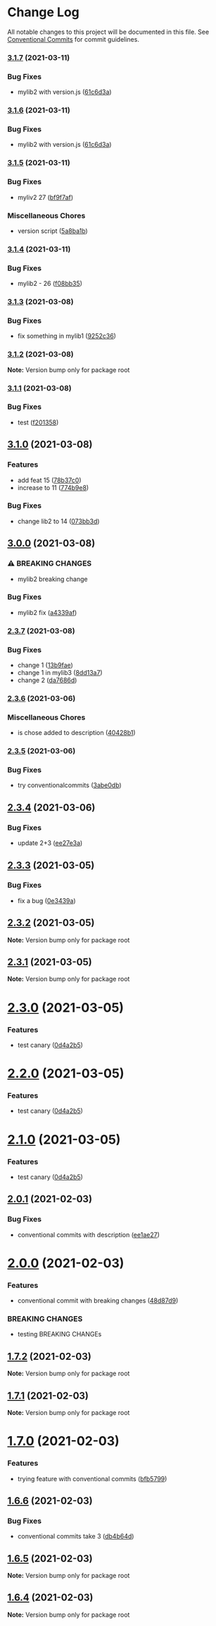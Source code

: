 # Change Log

All notable changes to this project will be documented in this file.
See [Conventional Commits](https://conventionalcommits.org) for commit guidelines.

### [3.1.7](https://github.com/izikl/test-lerna/compare/v3.1.5...v3.1.7) (2021-03-11)


### Bug Fixes

* mylib2 with version.js ([61c6d3a](https://github.com/izikl/test-lerna/commit/61c6d3adbd0ea831164bc3a5ed67ab310bf6cd85))



### [3.1.6](https://github.com/izikl/test-lerna/compare/v3.1.5...v3.1.6) (2021-03-11)


### Bug Fixes

* mylib2 with version.js ([61c6d3a](https://github.com/izikl/test-lerna/commit/61c6d3adbd0ea831164bc3a5ed67ab310bf6cd85))



### [3.1.5](https://github.com/izikl/test-lerna/compare/v3.1.4...v3.1.5) (2021-03-11)


### Bug Fixes

* myliv2 27 ([bf9f7af](https://github.com/izikl/test-lerna/commit/bf9f7afb3dc4368753aaffc2da559bc8f0c41b42))


### Miscellaneous Chores

* version script ([5a8ba1b](https://github.com/izikl/test-lerna/commit/5a8ba1b6fc87e2b963f2c88a2e69c3c236f14237))



### [3.1.4](https://github.com/izikl/test-lerna/compare/v3.1.3...v3.1.4) (2021-03-11)


### Bug Fixes

* mylib2 - 26 ([f08bb35](https://github.com/izikl/test-lerna/commit/f08bb357cd3a8ea1e672506f9932fdfe2ef7fe87))



### [3.1.3](https://github.com/izikl/test-lerna/compare/v3.1.2...v3.1.3) (2021-03-08)


### Bug Fixes

* fix something in mylib1 ([9252c36](https://github.com/izikl/test-lerna/commit/9252c3648a62b21e9eefe625e9c458b80342400a))



### [3.1.2](https://github.com/izikl/test-lerna/compare/v3.1.1...v3.1.2) (2021-03-08)

**Note:** Version bump only for package root





### [3.1.1](https://github.com/izikl/test-lerna/compare/v3.1.0...v3.1.1) (2021-03-08)


### Bug Fixes

* test ([f201358](https://github.com/izikl/test-lerna/commit/f201358e73e8a4c6836cd52c388e188d6549bf44))



## [3.1.0](https://github.com/izikl/test-lerna/compare/v3.0.0...v3.1.0) (2021-03-08)


### Features

* add feat 15 ([78b37c0](https://github.com/izikl/test-lerna/commit/78b37c08aa398ccd160c40b815f2d54c07cc2415))
* increase to 11 ([774b9e8](https://github.com/izikl/test-lerna/commit/774b9e80738dcde76dc1c1836a9c01d11528a238))


### Bug Fixes

* change lib2 to 14 ([073bb3d](https://github.com/izikl/test-lerna/commit/073bb3da878973ea43576cbf8a6a6878461950d2))



## [3.0.0](https://github.com/izikl/test-lerna/compare/v2.3.7...v3.0.0) (2021-03-08)


### ⚠ BREAKING CHANGES

* mylib2 breaking change

### Bug Fixes

* mylib2 fix ([a4339af](https://github.com/izikl/test-lerna/commit/a4339af0b292473055c6fe485960785ebad33f81))



### [2.3.7](https://github.com/izikl/test-lerna/compare/v2.3.6...v2.3.7) (2021-03-08)


### Bug Fixes

* change 1 ([13b9fae](https://github.com/izikl/test-lerna/commit/13b9fae6267ce2681be29d586691f0e48af8c01b))
* change 1 in mylib3 ([8dd13a7](https://github.com/izikl/test-lerna/commit/8dd13a79e874e6f5a697ff9ebf02109a5f31fde9))
* change 2 ([da7686d](https://github.com/izikl/test-lerna/commit/da7686d55cee7a5471ea708c31a1c46f8416675f))



### [2.3.6](https://github.com/izikl/test-lerna/compare/v2.3.5...v2.3.6) (2021-03-06)


### Miscellaneous Chores

* is chose added to description ([40428b1](https://github.com/izikl/test-lerna/commit/40428b101eb1a176d9a46a06c485d7f5a74d5f59))



### [2.3.5](https://github.com/izikl/test-lerna/compare/v2.3.4...v2.3.5) (2021-03-06)


### Bug Fixes

* try conventionalcommits ([3abe0db](https://github.com/izikl/test-lerna/commit/3abe0db13c0522697d94d473af0b42a3260cb323))



## [2.3.4](https://github.com/izikl/test-lerna/compare/v2.3.3...v2.3.4) (2021-03-06)


### Bug Fixes

* update 2+3 ([ee27e3a](https://github.com/izikl/test-lerna/commit/ee27e3aa0722068cf843893ec948c07680d351df))





## [2.3.3](https://github.com/izikl/test-lerna/compare/v2.3.2...v2.3.3) (2021-03-05)


### Bug Fixes

* fix a bug ([0e3439a](https://github.com/izikl/test-lerna/commit/0e3439ad4c8d905aa62356efe383f46735ef3bf5))





## [2.3.2](https://github.com/izikl/test-lerna/compare/v2.3.1...v2.3.2) (2021-03-05)

**Note:** Version bump only for package root





## [2.3.1](https://github.com/izikl/test-lerna/compare/v2.3.0...v2.3.1) (2021-03-05)

**Note:** Version bump only for package root





# [2.3.0](https://github.com/izikl/test-lerna/compare/v2.0.1...v2.3.0) (2021-03-05)


### Features

* test canary ([0d4a2b5](https://github.com/izikl/test-lerna/commit/0d4a2b5c00e571beff50cf2e0bb7e9ec454e5b90))






# [2.2.0](https://github.com/izikl/test-lerna/compare/v2.0.1...v2.2.0) (2021-03-05)


### Features

* test canary ([0d4a2b5](https://github.com/izikl/test-lerna/commit/0d4a2b5c00e571beff50cf2e0bb7e9ec454e5b90))





# [2.1.0](https://github.com/izikl/test-lerna/compare/v2.0.1...v2.1.0) (2021-03-05)


### Features

* test canary ([0d4a2b5](https://github.com/izikl/test-lerna/commit/0d4a2b5c00e571beff50cf2e0bb7e9ec454e5b90))





## [2.0.1](https://github.com/izikl/test-lerna/compare/v2.0.0...v2.0.1) (2021-02-03)


### Bug Fixes

* conventional commits with description ([ee1ae27](https://github.com/izikl/test-lerna/commit/ee1ae27fd58c211464f66b28aa01cff2607ed50a))





# [2.0.0](https://github.com/izikl/test-lerna/compare/v1.7.2...v2.0.0) (2021-02-03)


### Features

* conventional commit with breaking changes ([48d87d9](https://github.com/izikl/test-lerna/commit/48d87d9d4b8b79a956ca951ae4d9d179dbd56ee4))


### BREAKING CHANGES

* testing BREAKING CHANGEs





## [1.7.2](https://github.com/izikl/test-lerna/compare/v1.7.1...v1.7.2) (2021-02-03)

**Note:** Version bump only for package root





## [1.7.1](https://github.com/izikl/test-lerna/compare/v1.7.0...v1.7.1) (2021-02-03)

**Note:** Version bump only for package root





# [1.7.0](https://github.com/izikl/test-lerna/compare/v1.6.6...v1.7.0) (2021-02-03)


### Features

* trying feature with conventional commits ([bfb5799](https://github.com/izikl/test-lerna/commit/bfb5799c602a4d1a82170740cd942033128a2a7c))





## [1.6.6](https://github.com/izikl/test-lerna/compare/v1.6.5...v1.6.6) (2021-02-03)


### Bug Fixes

* conventional commits take 3 ([db4b64d](https://github.com/izikl/test-lerna/commit/db4b64d4ad7b20d49e358f0a5a1cd8b20e2d0514))





## [1.6.5](https://github.com/izikl/test-lerna/compare/v1.6.4...v1.6.5) (2021-02-03)

**Note:** Version bump only for package root





## [1.6.4](https://github.com/izikl/test-lerna/compare/v1.6.3...v1.6.4) (2021-02-03)

**Note:** Version bump only for package root
